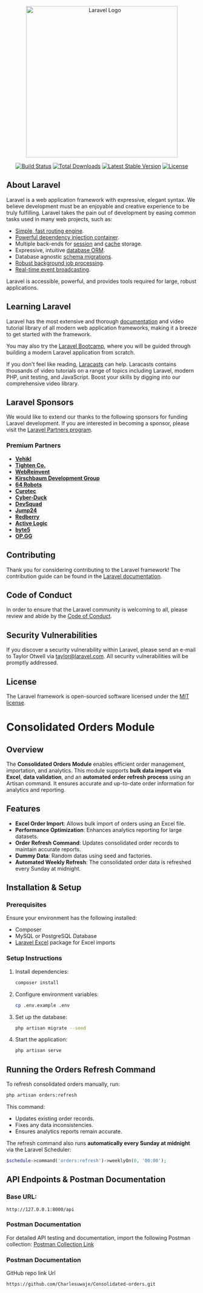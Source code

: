 <p align="center"><a href="https://laravel.com" target="_blank"><img src="https://raw.githubusercontent.com/laravel/art/master/logo-lockup/5%20SVG/2%20CMYK/1%20Full%20Color/laravel-logolockup-cmyk-red.svg" width="400" alt="Laravel Logo"></a></p>

<p align="center">
<a href="https://github.com/laravel/framework/actions"><img src="https://github.com/laravel/framework/workflows/tests/badge.svg" alt="Build Status"></a>
<a href="https://packagist.org/packages/laravel/framework"><img src="https://img.shields.io/packagist/dt/laravel/framework" alt="Total Downloads"></a>
<a href="https://packagist.org/packages/laravel/framework"><img src="https://img.shields.io/packagist/v/laravel/framework" alt="Latest Stable Version"></a>
<a href="https://packagist.org/packages/laravel/framework"><img src="https://img.shields.io/packagist/l/laravel/framework" alt="License"></a>
</p>

## About Laravel

Laravel is a web application framework with expressive, elegant syntax. We believe development must be an enjoyable and creative experience to be truly fulfilling. Laravel takes the pain out of development by easing common tasks used in many web projects, such as:

-   [Simple, fast routing engine](https://laravel.com/docs/routing).
-   [Powerful dependency injection container](https://laravel.com/docs/container).
-   Multiple back-ends for [session](https://laravel.com/docs/session) and [cache](https://laravel.com/docs/cache) storage.
-   Expressive, intuitive [database ORM](https://laravel.com/docs/eloquent).
-   Database agnostic [schema migrations](https://laravel.com/docs/migrations).
-   [Robust background job processing](https://laravel.com/docs/queues).
-   [Real-time event broadcasting](https://laravel.com/docs/broadcasting).

Laravel is accessible, powerful, and provides tools required for large, robust applications.

## Learning Laravel

Laravel has the most extensive and thorough [documentation](https://laravel.com/docs) and video tutorial library of all modern web application frameworks, making it a breeze to get started with the framework.

You may also try the [Laravel Bootcamp](https://bootcamp.laravel.com), where you will be guided through building a modern Laravel application from scratch.

If you don't feel like reading, [Laracasts](https://laracasts.com) can help. Laracasts contains thousands of video tutorials on a range of topics including Laravel, modern PHP, unit testing, and JavaScript. Boost your skills by digging into our comprehensive video library.

## Laravel Sponsors

We would like to extend our thanks to the following sponsors for funding Laravel development. If you are interested in becoming a sponsor, please visit the [Laravel Partners program](https://partners.laravel.com).

### Premium Partners

-   **[Vehikl](https://vehikl.com/)**
-   **[Tighten Co.](https://tighten.co)**
-   **[WebReinvent](https://webreinvent.com/)**
-   **[Kirschbaum Development Group](https://kirschbaumdevelopment.com)**
-   **[64 Robots](https://64robots.com)**
-   **[Curotec](https://www.curotec.com/services/technologies/laravel/)**
-   **[Cyber-Duck](https://cyber-duck.co.uk)**
-   **[DevSquad](https://devsquad.com/hire-laravel-developers)**
-   **[Jump24](https://jump24.co.uk)**
-   **[Redberry](https://redberry.international/laravel/)**
-   **[Active Logic](https://activelogic.com)**
-   **[byte5](https://byte5.de)**
-   **[OP.GG](https://op.gg)**

## Contributing

Thank you for considering contributing to the Laravel framework! The contribution guide can be found in the [Laravel documentation](https://laravel.com/docs/contributions).

## Code of Conduct

In order to ensure that the Laravel community is welcoming to all, please review and abide by the [Code of Conduct](https://laravel.com/docs/contributions#code-of-conduct).

## Security Vulnerabilities

If you discover a security vulnerability within Laravel, please send an e-mail to Taylor Otwell via [taylor@laravel.com](mailto:taylor@laravel.com). All security vulnerabilities will be promptly addressed.

## License

The Laravel framework is open-sourced software licensed under the [MIT license](https://opensource.org/licenses/MIT).

<!--
## Consolidated Orders Import & Refresh Command

Overview

This module handles the import, management, and refreshing of consolidated orders. It supports bulk data import via Excel and includes an artisan command (orders:refresh) to refresh order data efficiently.

Features Implemented

Excel Import: Import bulk orders using an Excel file.

Data Validation: Ensures required fields are present and formatted correctly.

Error Handling: Prevents database inconsistencies and missing data issues.

Performance Optimizations: Improves analytics reporting for large datasets.

Order Refresh Command: Reprocesses and updates consolidated order data.

Installation & Setup

Ensure dependencies are installed:

composer install
php artisan migrate
Run your seeder.
Importing Orders

To import orders, upload an Excel file containing the following required fields:

order_id

customer_id

customer_name

customer_email

product_id

product_name

sku

quantity

item_price

line_total

order_date

order_status

order_total

The import process is handled by ConsolidatedOrdersImport.php and ensures data integrity.

Running the Orders Refresh Command

To refresh consolidated orders, run:

php artisan orders:refresh

This command:

Updates existing order records.

Fixes any data inconsistencies.

Ensures analytics reports remain accurate.

Error Handling

Undefined Array Keys: Ensures missing fields are handled gracefully.

Invalid Date Formats: Converts or rejects improperly formatted dates.

Database Constraints: Ensures required fields are not null before inserting records.

Future Improvements

Implement queue-based processing for large data imports.

Enhance logging and monitoring for import failures.

Improve data normalization for better analytics performance.🚀

 -->

# Consolidated Orders Module

## Overview

The **Consolidated Orders Module** enables efficient order management, importation, and analytics. This module supports **bulk data import via Excel**, **data validation**, and an **automated order refresh process** using an Artisan command. It ensures accurate and up-to-date order information for analytics and reporting.

## Features

-   **Excel Order Import**: Allows bulk import of orders using an Excel file.
-   **Performance Optimization**: Enhances analytics reporting for large datasets.
-   **Order Refresh Command**: Updates consolidated order records to maintain accurate reports.
-   **Dummy Data**: Random datas using seed and factories.
-   **Automated Weekly Refresh**: The consolidated order data is refreshed every Sunday at midnight.

## Installation & Setup

### **Prerequisites**

Ensure your environment has the following installed:

-   Composer
-   MySQL or PostgreSQL Database
-   [Laravel Excel](https://laravel-excel.com/) package for Excel imports

### **Setup Instructions**

1. Install dependencies:
    ```sh
    composer install
    ```
2. Configure environment variables:
    ```sh
    cp .env.example .env
    ```
3. Set up the database:
    ```sh
    php artisan migrate --seed
    ```
4. Start the application:

    ```sh
    php artisan serve
    ```

## Running the Orders Refresh Command

To refresh consolidated orders manually, run:

```sh
php artisan orders:refresh
```

This command:

-   Updates existing order records.
-   Fixes any data inconsistencies.
-   Ensures analytics reports remain accurate.

The refresh command also runs **automatically every Sunday at midnight** via the Laravel Scheduler:

```php
$schedule->command('orders:refresh')->weeklyOn(0, '00:00');
```

## API Endpoints & Postman Documentation

### **Base URL:**

```
http://127.0.0.1:8000/api
```

### **Postman Documentation**

For detailed API testing and documentation, import the following Postman collection:
[Postman Collection Link](https://documenter.getpostman.com/view/23719289/2sAYkKHHrS)

### **Postman Documentation**

GitHub repo link Url 
```
https://github.com/Charlesuwaje/Consolidated-orders.git
```
